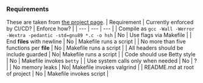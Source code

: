 ### Requirements
These are taken from [the project page](https://intranet.hbtn.io/projects/2174).
| Requirement  | Currently enforced by CI/CD? | Enforce how? | 
| --- | --- | --- |
| Compile as `gcc -Wall -Werror -Wextra -pedantic -std=gnu89 *.c -o hsh` | No | Use flags via Makefile |
| End **files** with newline | No | Makefile runs a script |
| No more than five functions per **file** | No | Makefile runs a script |
| All headers should be include guarded | No| Makefile runs a script |
| Code should use Betty style | No | Makefile invokes `betty` |
| Use system calls only when needed | No | ? |
| No memory leaks | No| Makefile invokes valgrind |
| README.md at root of project | No | Makefile invokes script |



